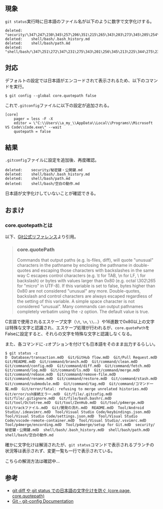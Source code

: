 ## 現象

`git status`実行時に日本語のファイル名が以下のように数字で文字化けする。

```
deleted:    "security/\347\247\230\345\257\206\351\215\265\343\203\273\345\205\254\351\226\213\351\215\265.md"
deleted:    shell/bash/.bash_history.md
deleted:    shell/bash/path.md
deleted:    "shell/bash/\347\251\272\347\231\275\343\201\256\345\213\225\344\275\234.md"
```

## 対応

デフォルトの設定では日本語がエンコードされて表示されるため、以下のコマンドを実行。

```
$ git config --global core.quotepath false
```

これで`.gitconfig`ファイルに以下の設定が追加される。

```
[core]
	pager = less -F -X
	editor = \"C:\\Users\\a_my_\\AppData\\Local\\Programs\\Microsoft VS Code\\Code.exe\" --wait
	quotepath = false
```

## 結果

`.gitconfig`ファイルに設定を追加後、再度確認。

```
deleted:    security/秘密鍵・公開鍵.md
deleted:    shell/bash/.bash_history.md
deleted:    shell/bash/path.md
deleted:    shell/bash/空白の動作.md
```

日本語が文字化けしていないことが確認できる。

## おまけ

### core.quotepathとは

以下、[Git公式リファレンス](https://git-scm.com/docs/git-config)より引用。

>### core.quotePath
>Commands that output paths (e.g. ls-files, diff), will quote "unusual" characters in the pathname by enclosing the pathname in double-quotes and escaping those characters with backslashes in the same way C escapes control characters (e.g. \t for TAB, \n for LF, \\ for backslash) or bytes with values larger than 0x80 (e.g. octal \302\265 for "micro" in UTF-8). If this variable is set to false, bytes higher than 0x80 are not considered "unusual" any more. Double-quotes, backslash and control characters are always escaped regardless of the setting of this variable. A simple space character is not considered "unusual". Many commands can output pathnames completely verbatim using the -z option. The default value is true.

C言語で使用されるエスケープ文字（`\t`, `\n`, `\\`...）や16進数で0x80以上の文字は特殊な文字と認識され、エスケープ処理が行われるが、`core.quotePath`をFalseに設定すると、それらの文字を特殊な文字と認識しなくなる。

また、各コマンドに`-z`オプションを付けても日本語をそのまま出力するらしい。

```
$ git status -z
D  Database/transaction.mdD  Git/GitHub flow.mdD  Git/Pull Request.mdD  Git/README.mdD  Git/command/branch.mdD  Git/command/clean.mdD  Git/command/config.mdD  Git/command/diff.mdD  Git/command/fetch.mdD  Git/command/log.mdD  Git/command/ls.mdD  Git/command/merge.mdD  Git/command/rebase.mdD  Git/command/remove-file.mdD  Git/command/rename.mdD  Git/command/restore.mdD  Git/command/stash.mdD  Git/command/submodule.mdD  Git/command/tag.mdD  Git/command/コマンド一覧.mdD  Git/error/fatal: refusing to merge unrelated histories.mdD  Git/error/ssh接続エラー.mdD  Git/file/.gitcofig.mdD  Git/file/.gitignore.mdD  Git/file/bash.bashrc.mdD  Git/tool/Octotree.mdD  Git/tool/ZenHub.mdD  Git/tool/p4merge.mdD  Git/trackファイル.mdD  Git/開発の流れ.mdD  README.mdD  Tool/Android Studio/.ideavimrc.mdD  Tool/Visual Studio Code/keybindings.json.mdD  Tool/Visual Studio Code/settings.json.mdD  Tool/Visual Studio Code/vscode-remote-container.mdD  Tool/Visual Studio/.vsvimrc.mdD  Tool/p4merge/encording.mdD  Tool/p4merge/setup for Git.mdD  security/秘密鍵・公開鍵.mdD  shell/bash/.bash_history.mdD  shell/bash/path.mdD  shell/bash/空白の動作.md
```

確かに文字化けは解消されたが、`git status`コマンドで表示されるブランチの状況等は表示されず、変更一覧も一行で表示されている。

こちらの解消方法は確認中...

## 参考
- [git diff や git status での日本語の文字化けを防ぐ (core.page, core.quotepath)](https://maku77.github.io/git/settings/garbling.html)
- [Git - git-config Documentation](https://git-scm.com/docs/git-config)
